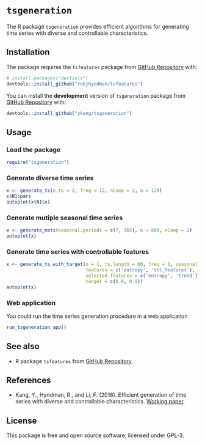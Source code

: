 `tsgeneration`
==============

The R package `tsgeneration` provides efficient algorithms for generating time series with
diverse and controllable characteristics.

Installation
------------

The package requires the `tsfeatures` package from [GitHub
Repository](https://github.com/robjhyndman/tsfeatures) with:

``` r
# install.packages("devtools")
devtools::install_github("robjhyndman/tsfeatures")
```

You can install the **development** version of `tsgeneration` package from [GitHub
Repository](https://github.com/ykang/tsgeneration) with:

``` r
devtools::install_github("ykang/tsgeneration")
```

Usage
-----

### Load the package

``` r
require("tsgeneration")
```

### Generate diverse time series

``` r
x <- generate_ts(n.ts = 2, freq = 12, nComp = 2, n = 120)
x$N1$pars
autoplot(x$N1$x)
```

### Generate mutiple seasonal time series

``` r
x <- generate_msts(seasonal.periods = c(7, 365), n = 800, nComp = 2)
autoplot(x)
```

### Generate time series with controllable features

``` r
x <- generate_ts_with_target(n = 1, ts.length = 60, freq = 1, seasonal = 0,
                             features = c('entropy', 'stl_features'),
                             selected.features = c('entropy', 'trend'),
                             target = c(0.6, 0.9))
autoplot(x)
```

### Web application

You could run the time series generation procedure in a web application
``` r
run_tsgeneration_app()
```

See also
--------

- R package `tsfeatures` from [GitHub Repository](https://github.com/robjhyndman/tsfeatures).


References
----------

- Kang, Y., Hyndman, R., and Li, F. (2018). Efficient generation of time series with
diverse and controllable characteristics. [Working paper](https://robjhyndman.com/publications/tsgeneration/).


License
-------
This package is free and open source software, licensed under GPL-3.
